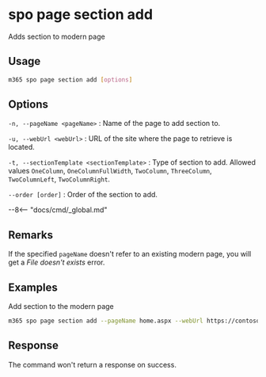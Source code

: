 # spo page section add

Adds section to modern page

## Usage

```sh
m365 spo page section add [options]
```

## Options

`-n, --pageName <pageName>`
: Name of the page to add section to.

`-u, --webUrl <webUrl>`
: URL of the site where the page to retrieve is located.

`-t, --sectionTemplate <sectionTemplate>`
: Type of section to add. Allowed values `OneColumn`, `OneColumnFullWidth`, `TwoColumn`, `ThreeColumn`, `TwoColumnLeft`, `TwoColumnRight`.

`--order [order]`
: Order of the section to add.

--8<-- "docs/cmd/_global.md"

## Remarks

If the specified `pageName` doesn't refer to an existing modern page, you will get a _File doesn't exists_ error.

## Examples

Add section to the modern page

```sh
m365 spo page section add --pageName home.aspx --webUrl https://contoso.sharepoint.com/sites/newsletter --sectionTemplate OneColumn --order 1
```

## Response

The command won't return a response on success.
